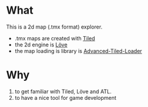 What
====

This is a 2d map (.tmx format) explorer.

 - .tmx maps are created with [Tiled](http://www.mapeditor.org/)
 - the 2d engine is [Löve](http://love2d.org)
 - the map loading is library is [Advanced-Tiled-Loader](https://github.com/Kadoba/Advanced-Tiled-Loader)

Why
===

 1. to get familiar with Tiled, Löve and ATL.
 2. to have a nice tool for game development 
